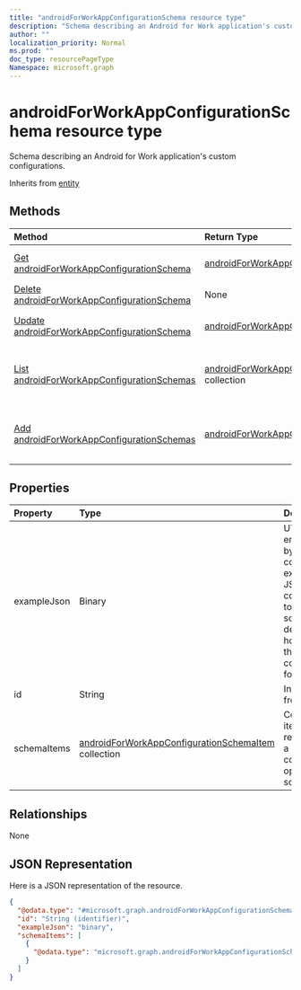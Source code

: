 ```yaml
---
title: "androidForWorkAppConfigurationSchema resource type"
description: "Schema describing an Android for Work application's custom configurations."
author: ""
localization_priority: Normal
ms.prod: ""
doc_type: resourcePageType
Namespace: microsoft.graph
---
```



# androidForWorkAppConfigurationSchema resource type

Schema describing an Android for Work application's custom configurations.


Inherits from [entity](../resources/entity.md)

## Methods
|Method|Return Type|Description|
|:---|:---|:---|
|[Get androidForWorkAppConfigurationSchema](../api/androidforworkappconfigurationschema-get.md)|[androidForWorkAppConfigurationSchema](../resources/androidForWorkAppConfigurationSchema.md)|Read properties and relationships of the [androidForWorkAppConfigurationSchema](../resources/androidforworkappconfigurationschema.md) object.|
|[Delete androidForWorkAppConfigurationSchema](../api/androidforworkappconfigurationschema-delete.md)|None|Deletes a [androidForWorkAppConfigurationSchema](../resources/androidforworkappconfigurationschema.md).|
|[Update androidForWorkAppConfigurationSchema](../api/androidforworkappconfigurationschema-update.md)|[androidForWorkAppConfigurationSchema](../resources/androidForWorkAppConfigurationSchema.md)|Update the properties of a [androidForWorkAppConfigurationSchema](../resources/androidforworkappconfigurationschema.md) object.|
|[List androidForWorkAppConfigurationSchemas](../api/intune-devices-devicemanagement-list-androidforworkappconfigurationschemas.md)|[androidForWorkAppConfigurationSchema](../resources/androidForWorkAppConfigurationSchema.md) collection|Get the androidForWorkAppConfigurationSchemas from the androidForWorkAppConfigurationSchemas navigation property.|
|[Add androidForWorkAppConfigurationSchemas](../api/intune-devices-devicemanagement-post-androidforworkappconfigurationschemas.md)|[androidForWorkAppConfigurationSchema](../resources/androidForWorkAppConfigurationSchema.md)|Add androidForWorkAppConfigurationSchemas by posting to the androidForWorkAppConfigurationSchemas collection.|

## Properties
|Property|Type|Description|
|:---|:---|:---|
|exampleJson|Binary|UTF8 encoded byte array containing example JSON string conforming to this schema that demonstrates how to set the configuration for this app|
|id|String| Inherited from [entity](../resources/entity.md)|
|schemaItems|[androidForWorkAppConfigurationSchemaItem](../resources/androidForWorkAppConfigurationSchemaItem.md) collection|Collection of items each representing a named configuration option in the schema|

## Relationships
None

## JSON Representation
Here is a JSON representation of the resource.
<!-- {
  "blockType": "resource",
  "keyProperty": "id",
  "@odata.type": "microsoft.graph.androidForWorkAppConfigurationSchema",
  "baseType": "microsoft.graph.entity",
  "openType": false
}
-->
``` json
{
  "@odata.type": "#microsoft.graph.androidForWorkAppConfigurationSchema",
  "id": "String (identifier)",
  "exampleJson": "binary",
  "schemaItems": [
    {
      "@odata.type": "microsoft.graph.androidForWorkAppConfigurationSchemaItem"
    }
  ]
}
```

